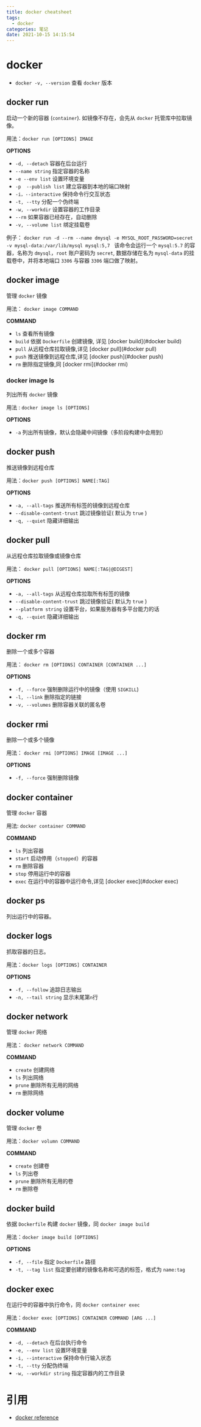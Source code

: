```yaml
---
title: docker cheatsheet
tags:
  - docker
categories: 笔记
date: 2021-10-15 14:15:54
---
```


#  docker

* `docker -v, --version`    查看 `docker` 版本

## docker run

启动一个新的容器 (`container`). 如镜像不存在，会先从 `docker` 托管库中拉取镜像。

用法：`docker run [OPTIONS] IMAGE`

**OPTIONS**

* `-d, --detach`  容器在后台运行
* `--name string`  指定容器的名称
* `-e --env list`  设置环境变量
* `-p  --publish list`  建立容器到本地的端口映射
* `-i，--interactive`  保持命令行交互状态  
* `-t, --tty`   分配一个伪终端
* `-w, --workdir`  设置容器的工作目录
* `--rm`  如果容器已经存在，自动删除
* `-v, --volume list`  绑定挂载卷

例子： `docker run -d --rm --name dmysql -e MYSQL_ROOT_PASSWORD=secret -v mysql-data:/var/lib/mysql mysql:5,7 ` 该命令会运行一个 `mysql:5.7` 的容器，名称为 `dmysql`，`root` 账户密码为 `secret`, 数据存储在名为 `mysql-data` 的挂载卷中，并将本地端口 `3306` 与容器 `3306` 端口做了映射。

## docker image

管理 `docker` 镜像

用法： `docker image COMMAND`

**COMMAND**

* `ls`  查看所有镜像
* `build` 依据 `Dockerfile` 创建镜像, 详见 [docker build](#docker build)
* `pull`  从远程仓库拉取镜像,详见 [docker pull](#docker pull)
* `push` 推送镜像到远程仓库,详见 [docker push](#docker push)
* `rm`  删除指定镜像,同 [docker rmi](#docker rmi)

### docker image ls

列出所有 `docker` 镜像

用法 : `docker image ls [OPTIONS]`

**OPTIONS**

* `-a`  列出所有镜像，默认会隐藏中间镜像（多阶段构建中会用到）

## docker push

推送镜像到远程仓库

用法：`docker push [OPTIONS] NAME[:TAG]`

**OPTIONS**

* `-a, --all-tags`  推送所有标签的镜像到远程仓库
* `--disable-content-trust` 跳过镜像验证( 默认为 `true` )
* `-q, --quiet`  隐藏详细输出

## docker pull

从远程仓库拉取镜像或镜像仓库

用法： `docker pull [OPTIONS] NAME[:TAG|@DIGEST]`

**OPTIONS**

* `-a, --all-tags`  从远程仓库拉取所有标签的镜像
* `--disable-content-trust` 跳过镜像验证( 默认为 `true` )
* `--platform string`   设置平台，如果服务器有多平台能力的话
* `-q, --quiet`  隐藏详细输出

## docker rm

删除一个或多个容器

用法： `docker rm [OPTIONS] CONTAINER [CONTAINER ...]`

**OPTIONS**

* `-f, --force`  强制删除运行中的镜像（使用 `SIGKILL`)
* `-l, --link` 删除指定的链接
* `-v, --volumes`  删除容器关联的匿名卷 

## docker rmi

删除一个或多个镜像

用法： `docker rmi [OPTIONS] IMAGE [IMAGE ...]`

**OPTIONS**

* `-f, --force` 强制删除镜像

## docker container

管理 `docker` 容器

用法: `docker container COMMAND`

**COMMAND**

* `ls`  列出容器
* `start` 启动停用（`stopped`）的容器
* `rm`  删除容器
* `stop` 停用运行中的容器
* `exec` 在运行中的容器中运行命令,详见 [docker exec](#docker exec)

## docker ps

列出运行中的容器。

## docker logs

抓取容器的日志。

用法：`docker logs [OPTIONS] CONTAINER`

**OPTIONS**

* `-f, --follow`  追踪日志输出
* `-n, --tail string`  显示末尾第`n`行  

## docker network

管理 `docker` 网络

用法： `docker network COMMAND`

**COMMAND**

* `create`  创建网络
* `ls`  列出网络
* `prune`  删除所有无用的网络
* `rm`  删除网络

## docker volume

管理 `docker` 卷

用法：`docker volumn COMMAND`

**COMMAND**

* `create` 创建卷
* `ls` 列出卷
* `prune` 删除所有无用的卷
* `rm` 删除卷

## docker build

依据 `Dockerfile` 构建 `docker` 镜像，同 `docker image build`

用法：`docker image build [OPTIONS]`

**OPTIONS**

* `-f, --file` 指定 `Dockerfile` 路径
* `-t, --tag list` 指定要创建的镜像名称和可选的标签，格式为 `name:tag`

## docker exec

在运行中的容器中执行命令，同 `docker container exec`

用法：`docker exec [OPTIONS] CONTAINER COMMAND [ARG ...]`

**COMMAND**

* `-d, --detach`  在后台执行命令
* `-e, --env list`   设置环境变量
* `-i, --interactive` 保持命令行输入状态
* `-t, --tty`   分配伪终端
* `-w, --workdir string`  指定容器内的工作目录

# 引用

* [docker reference](https://docs.docker.com/reference/)

